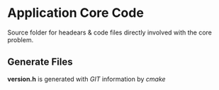 Application Core Code
=====================

Source folder for headears & code files directly involved with the core problem. 

## Generate Files

**version.h** is generated with *GIT* information by *cmake*
